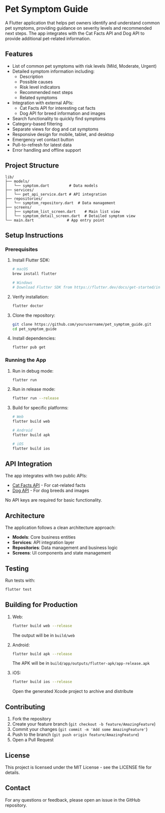 # Pet Symptom Guide

A Flutter application that helps pet owners identify and understand common pet symptoms, providing guidance on severity levels and recommended next steps. The app integrates with the Cat Facts API and Dog API to provide additional pet-related information.

## Features

- List of common pet symptoms with risk levels (Mild, Moderate, Urgent)
- Detailed symptom information including:
  - Description
  - Possible causes
  - Risk level indicators
  - Recommended next steps
  - Related symptoms
- Integration with external APIs:
  - Cat Facts API for interesting cat facts
  - Dog API for breed information and images
- Search functionality to quickly find symptoms
- Category-based filtering
- Separate views for dog and cat symptoms
- Responsive design for mobile, tablet, and desktop
- Emergency vet contact button
- Pull-to-refresh for latest data
- Error handling and offline support

## Project Structure

```
lib/
├── models/
│   └── symptom.dart         # Data models
├── services/
│   └── pet_api_service.dart # API integration
├── repositories/
│   └── symptom_repository.dart  # Data management
├── screens/
│   ├── symptom_list_screen.dart    # Main list view
│   └── symptom_detail_screen.dart  # Detailed symptom view
└── main.dart               # App entry point
```

## Setup Instructions

### Prerequisites

1. Install Flutter SDK:
   ```bash
   # macOS
   brew install flutter

   # Windows
   # Download Flutter SDK from https://flutter.dev/docs/get-started/install/windows
   ```

2. Verify installation:
   ```bash
   flutter doctor
   ```

3. Clone the repository:
   ```bash
   git clone https://github.com/yourusername/pet_symptom_guide.git
   cd pet_symptom_guide
   ```

4. Install dependencies:
   ```bash
   flutter pub get
   ```

### Running the App

1. Run in debug mode:
   ```bash
   flutter run
   ```

2. Run in release mode:
   ```bash
   flutter run --release
   ```

3. Build for specific platforms:
   ```bash
   # Web
   flutter build web

   # Android
   flutter build apk

   # iOS
   flutter build ios
   ```

## API Integration

The app integrates with two public APIs:
- [Cat Facts API](https://cat-fact.herokuapp.com) - For cat-related facts
- [Dog API](https://api.thedogapi.com/v1) - For dog breeds and images

No API keys are required for basic functionality.

## Architecture

The application follows a clean architecture approach:
- **Models**: Core business entities
- **Services**: API integration layer
- **Repositories**: Data management and business logic
- **Screens**: UI components and state management

## Testing

Run tests with:
```bash
flutter test
```

## Building for Production

1. Web:
   ```bash
   flutter build web --release
   ```
   The output will be in `build/web`

2. Android:
   ```bash
   flutter build apk --release
   ```
   The APK will be in `build/app/outputs/flutter-apk/app-release.apk`

3. iOS:
   ```bash
   flutter build ios --release
   ```
   Open the generated Xcode project to archive and distribute

## Contributing

1. Fork the repository
2. Create your feature branch (`git checkout -b feature/AmazingFeature`)
3. Commit your changes (`git commit -m 'Add some AmazingFeature'`)
4. Push to the branch (`git push origin feature/AmazingFeature`)
5. Open a Pull Request

## License

This project is licensed under the MIT License - see the LICENSE file for details.

## Contact

For any questions or feedback, please open an issue in the GitHub repository.
